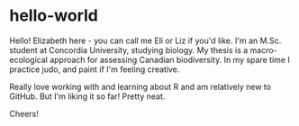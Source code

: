 hello-world
===========

Hello! Elizabeth here - you can call me Eli or Liz if you'd like.
I'm an M.Sc. student at Concordia University, studying biology.
My thesis is a macro-ecological approach for assessing Canadian biodiversity.
In my spare time I practice judo, and paint if I'm feeling creative.

Really love working with and learning about R and am relatively new to GitHub.
But I'm liking it so far! Pretty neat.

Cheers!
